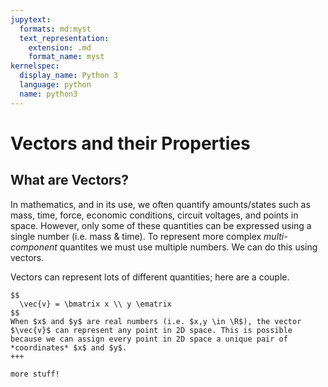 ```yaml
---
jupytext:
  formats: md:myst
  text_representation:
    extension: .md
    format_name: myst
kernelspec:
  display_name: Python 3
  language: python
  name: python3
---
```


# Vectors and their Properties

## What are Vectors?

In mathematics, and in its use, we often quantify amounts/states such as mass, time, force, economic conditions, circuit voltages, and points in space. However, only some of these quantities can be expressed using a single number (i.e. mass & time). To represent more complex _multi-component_ quantites we must use multiple numbers. We can do this using vectors.

Vectors can represent lots of different quantities; here are a couple.

```{tab} Points in 2D Space
$$
  \vec{v} = \bmatrix x \\ y \ematrix
$$
When $x$ and $y$ are real numbers (i.e. $x,y \in \R$), the vector $\vec{v}$ can represent any point in 2D space. This is possible because we can assign every point in 2D space a unique pair of *coordinates* $x$ and $y$.
+++
```

```{tab} Another example...
more stuff!
```
